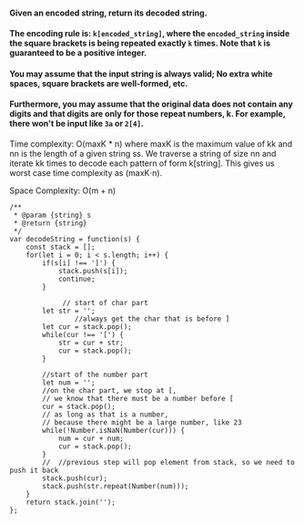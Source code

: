 #### Given an encoded string, return its decoded string.

#### The encoding rule is: `k[encoded_string]`, where the `encoded_string` inside the square brackets is being repeated exactly `k` times. Note that `k` is guaranteed to be a positive integer.

#### You may assume that the input string is always valid; No extra white spaces, square brackets are well-formed, etc.

#### Furthermore, you may assume that the original data does not contain any digits and that digits are only for those repeat numbers, k. For example, there won't be input like `3a` or `2[4]`.

Time complexity: O(maxK \* n) where maxK is the maximum value of kk and nn is the length of a given string ss. We traverse a string of size nn and iterate kk times to decode each pattern of form k[string]. This gives us worst case time complexity as (maxK⋅n).

Space Complexity: O(m + n)

```JS
/**
 * @param {string} s
 * @return {string}
 */
var decodeString = function(s) {
    const stack = [];
    for(let i = 0; i < s.length; i++) {
        if(s[i] !== ']') {
            stack.push(s[i]);
            continue;
        }

			 // start of char part
        let str = '';
				//always get the char that is before ]
        let cur = stack.pop();
        while(cur !== '[') {
            str = cur + str;
            cur = stack.pop();
        }

        //start of the number part
        let num = '';
        //on the char part, we stop at [,
        // we know that there must be a number before [
        cur = stack.pop();
        // as long as that is a number,
        // because there might be a large number, like 23
        while(!Number.isNaN(Number(cur))) {
            num = cur + num;
            cur = stack.pop();
        }
        //  //previous step will pop element from stack, so we need to push it back
        stack.push(cur);
        stack.push(str.repeat(Number(num)));
    }
    return stack.join('');
};
```
